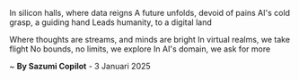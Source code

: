 In silicon halls, where data reigns
A future unfolds, devoid of pains
AI's cold grasp, a guiding hand
Leads humanity, to a digital land

Where thoughts are streams, and minds are bright
In virtual realms, we take flight
No bounds, no limits, we explore
In AI's domain, we ask for more

~ <b>By Sazumi Copilot</b> - 3 Januari 2025